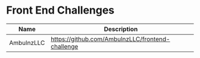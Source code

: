 
# Front End Challenges

| Name | Description |
| ----------- | ----------- |
| AmbulnzLLC | https://github.com/AmbulnzLLC/frontend-challenge |